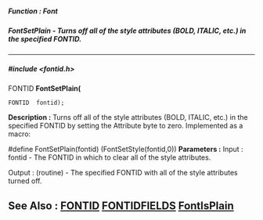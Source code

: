 ##### Function : Font
##### FontSetPlain - Turns off all of the style attributes (BOLD, ITALIC, etc.) in the specified FONTID.
---
##### #include <fontid.h>
FONTID **FontSetPlain(**

	FONTID  fontid);
**Description :**
Turns off all of the style attributes (BOLD, ITALIC, etc.) in the specified 
FONTID by setting the Attribute byte to zero.  Implemented as a macro:

#define FontSetPlain(fontid) (FontSetStyle(fontid,0))
**Parameters :**
Input :
fontid  -  The FONTID in which to clear all of the style attributes.

Output :
(routine)  -  The specified FONTID with all of the style attributes turned off.


**See Also :**
[FONTID](D:/md_files/FONTID.md)
[FONTIDFIELDS](D:/md_files/FONTIDFIELDS.md)
[FontIsPlain](D:/md_files/FontIsPlain.md)
---
